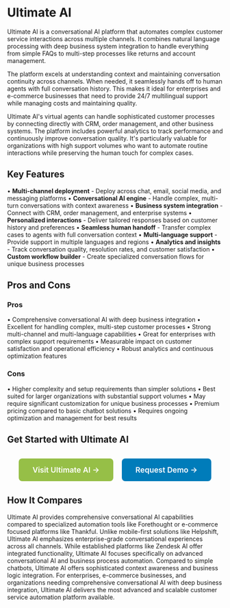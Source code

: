 # Ultimate AI

Ultimate AI is a conversational AI platform that automates complex customer service interactions across multiple channels. It combines natural language processing with deep business system integration to handle everything from simple FAQs to multi-step processes like returns and account management.

The platform excels at understanding context and maintaining conversation continuity across channels. When needed, it seamlessly hands off to human agents with full conversation history. This makes it ideal for enterprises and e-commerce businesses that need to provide 24/7 multilingual support while managing costs and maintaining quality.

Ultimate AI's virtual agents can handle sophisticated customer processes by connecting directly with CRM, order management, and other business systems. The platform includes powerful analytics to track performance and continuously improve conversation quality. It's particularly valuable for organizations with high support volumes who want to automate routine interactions while preserving the human touch for complex cases.

## Key Features

• **Multi-channel deployment** - Deploy across chat, email, social media, and messaging platforms
• **Conversational AI engine** - Handle complex, multi-turn conversations with context awareness
• **Business system integration** - Connect with CRM, order management, and enterprise systems
• **Personalized interactions** - Deliver tailored responses based on customer history and preferences
• **Seamless human handoff** - Transfer complex cases to agents with full conversation context
• **Multi-language support** - Provide support in multiple languages and regions
• **Analytics and insights** - Track conversation quality, resolution rates, and customer satisfaction
• **Custom workflow builder** - Create specialized conversation flows for unique business processes

## Pros and Cons

### Pros
• Comprehensive conversational AI with deep business integration
• Excellent for handling complex, multi-step customer processes
• Strong multi-channel and multi-language capabilities
• Great for enterprises with complex support requirements
• Measurable impact on customer satisfaction and operational efficiency
• Robust analytics and continuous optimization features

### Cons
• Higher complexity and setup requirements than simpler solutions
• Best suited for larger organizations with substantial support volumes
• May require significant customization for unique business processes
• Premium pricing compared to basic chatbot solutions
• Requires ongoing optimization and management for best results

## Get Started with Ultimate AI

<div style="text-align: center; margin: 2rem 0;">
  <a href="https://ultimate.ai" target="_blank" rel="noopener noreferrer" style="display: inline-block; background: #96BF47; color: white; padding: 1rem 2rem; text-decoration: none; border-radius: 8px; font-weight: 600; font-size: 1.1rem; margin-right: 1rem;">Visit Ultimate AI →</a>
  <a href="https://ultimate.ai/request-demo" target="_blank" rel="noopener noreferrer" style="display: inline-block; background: #007cba; color: white; padding: 1rem 2rem; text-decoration: none; border-radius: 8px; font-weight: 600; font-size: 1.1rem;">Request Demo →</a>
</div>

## How It Compares

Ultimate AI provides comprehensive conversational AI capabilities compared to specialized automation tools like Forethought or e-commerce focused platforms like Thankful. Unlike mobile-first solutions like Helpshift, Ultimate AI emphasizes enterprise-grade conversational experiences across all channels. While established platforms like Zendesk AI offer integrated functionality, Ultimate AI focuses specifically on advanced conversational AI and business process automation. Compared to simple chatbots, Ultimate AI offers sophisticated context awareness and business logic integration. For enterprises, e-commerce businesses, and organizations needing comprehensive conversational AI with deep business integration, Ultimate AI delivers the most advanced and scalable customer service automation platform available.